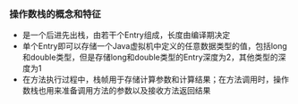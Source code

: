 ### 操作数栈的概念和特征

* 是一个后进先出栈，由若干个Entry组成，长度由编译期决定
* 单个Entry即可以存储一个Java虚拟机中定义的任意数据类型的值，包括long和double类型，但是存储long和double类型的Entry深度为2，其他类型的深度为1
* 在方法执行过程中，栈帧用于存储计算参数和计算结果；在方法调用时，操作数栈也用来准备调用方法的参数以及接收方法返回结果



